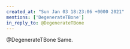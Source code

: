 ```yaml
---
created_at: "Sun Jan 03 18:23:06 +0000 2021"
mentions: ['DegenerateTBone']
in_reply_to: @DegenerateTBone
---
```


@DegenerateTBone Same.